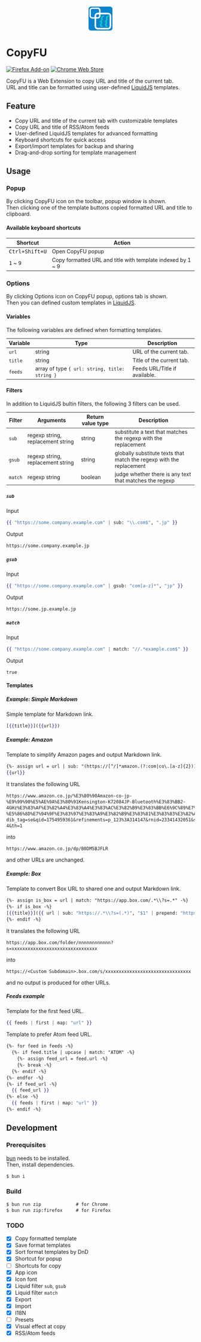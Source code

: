 <p align="center">
  <picture style="vertical-align: bottom;">
    <img src="./src/assets/icon.png" height="64">
  </picture>
</p>

# CopyFU

[![Firefox Add-on](https://img.shields.io/amo/v/copyfu?style=for-the-badge)](https://addons.mozilla.org/ja/firefox/addon/copyfu/)
[![Chrome Web Store](https://img.shields.io/chrome-web-store/v/egakkoaaohhnfppfhccbklamlcdfabff?style=for-the-badge&color=blue)](https://chromewebstore.google.com/detail/copyfu/egakkoaaohhnfppfhccbklamlcdfabff)

CopyFU is a Web Extension to copy URL and title of the current tab.  
URL and title can be formatted using user-defined [LiquidJS](https://liquidjs.com) templates.

## Feature

- Copy URL and title of the current tab with customizable templates
- Copy URL and title of RSS/Atom feeds
- User-defined LiquidJS templates for advanced formatting
- Keyboard shortcuts for quick access
- Export/import templates for backup and sharing
- Drag-and-drop sorting for template management

## Usage

### Popup

By clicking CopyFU icon on the toolbar, popup window is shown.  
Then clicking one of the template buttons copied formatted URL and title to clipboard.

#### Available keyboard shortcuts

| Shortcut                    | Action                                                      |
| ---                         | ---                                                         |
| <kbd>Ctrl+Shift+U</kbd>     | Open CopyFU popup                                           |
| <kbd>1</kbd> ~ <kbd>9</kbd> | Copy formatted URL and title with template indexed by 1 ~ 9 |

### Options

By clicking Options icon on CopyFU popup, options tab is shown.  
Then you can defined custom templates in [LiquidJS](https://liquidjs.com).

#### Variables

The following variables are defined when formatting templates.

| Variable | Type                                           | Description                   |
| ---      | ---                                            | ---                           |
| `url`    | string                                         | URL of the current tab.       |
| `title`  | string                                         | Title of the current tab.     |
| `feeds`  | array of type `{ url: string, title: string }` | Feeds URL/Title if available. |

#### Filters

In addition to LiquidJS bultin filters, the following 3 filters can be used.

| Filter  | Arguments                         | Return value type | Description                                                          |
| ---     | ---                               | ---               | ---                                                                  |
| `sub`   | regexp string, replacement string | string            | substitute a text that matches the regexp with the replacement       |
| `gsub`  | regexp string, replacement string | string            | globally substitute texts that match the regexp with the replacement |
| `match` | regexp string                     | boolean           | judge whether there is any text that matches the regexp              |

##### `sub`

Input

```mustache
{{ "https://some.company.example.com" | sub: "\\.com$", ".jp" }}
```

Output

```
https://some.company.example.jp
```

##### `gsub`

Input

```mustache
{{ "https://some.company.example.com" | gsub: "com[a-z]*", "jp" }}
```

Output

```
https://some.jp.example.jp
```

##### `match`

Input

```mustache
{{ "https://some.company.example.com" | match: "//.*example.com$" }}
```

Output

```
true
```

#### Templates

##### Example: Simple Markdown

Simple template for Markdown link.

```mustache
[{{title}}]({{url}})
```

##### Example: Amazon

Template to simplify Amazon pages and output Markdown link.

```mustache
{%- assign url = url | sub: "(https://[^/]*amazon.(?:com|co\.[a-z]{2}))/.*(/dp/[^/?]+).*", "$1$2" -%}
{{url}}
```

It translates the following URL

```
https://www.amazon.co.jp/%E3%80%90Amazon-co-jp-%E9%99%90%E5%AE%9A%E3%80%91Kensington-K72084JP-Bluetooth%E3%83%BB2-4GHz%E3%83%AF%E3%82%A4%E3%83%A4%E3%83%AC%E3%82%B9%E3%83%BB%E6%9C%89%E7%B7%9A%E6%8E%A5%E7%B6%9A%E5%AF%BE%E5%BF%9C-%E5%86%8D%E7%94%9F%E3%83%97%E3%83%A9%E3%82%B9%E3%83%81%E3%83%83%E3%82%AF%E4%BD%BF%E7%94%A8/dp/B0DM5BJFLR/ref=sr_1_4?dib_tag=se&qid=1754959361&refinements=p_123%3A314147&rnid=23341432051&s=computers&sr=1-4&th=1
```

into

```
https://www.amazon.co.jp/dp/B0DM5BJFLR
```

and other URLs are unchanged.

##### Example: Box

Template to convert Box URL to shared one and output Markdown link.

```mustache
{%- assign is_box = url | match: "https://app.box.com/.*\\?s=.*" -%}
{%- if is_box -%}
[{{title}}]({{ url | sub: "https://.*\\?s=(.*)", "$1" | prepend: "https://<Custom Subdomain>.box.com/s/" }})
{%- endif -%}
```

It translates the following URL

```
https://app.box.com/folder/nnnnnnnnnnnn?s=xxxxxxxxxxxxxxxxxxxxxxxxxxxxxxxx
```

into

```
https://<Custom Subdomain>.box.com/s/xxxxxxxxxxxxxxxxxxxxxxxxxxxxxxxx
```

and no output is produced for other URLs.

##### Feeds example

Template for the first feed URL.

```mustache
{{ feeds | first | map: "url" }}
```

Template to prefer Atom feed URL.

```mustache
{%- for feed in feeds -%}
  {%- if feed.title | upcase | match: "ATOM" -%}
    {%- assign feed_url = feed.url -%}
    {%- break -%}
  {%- endif -%}
{%- endfor -%}
{%- if feed_url -%}
  {{ feed_url }}
{%- else -%}
  {{ feeds | first | map: "url" }}
{%- endif -%}
```

## Development

### Prerequisites

[bun](https://bun.sh) needs to be installed.  
Then, install dependencies.

```console
$ bun i
```

### Build

```console
$ bun run zip             # for Chrome
$ bun run zip:firefox     # for Firefox
```

### TODO

- [x] Copy formatted template
- [x] Save format templates
- [x] Sort format templates by DnD
- [x] Shortcut for popup
- [ ] Shortcuts for copy
- [x] App icon
- [x] Icon font
- [x] Liquid filter `sub`, `gsub`
- [x] Liquid filter `match`
- [x] Export
- [x] Import
- [x] I18N
- [ ] Presets
- [x] Visual effect at copy
- [x] RSS/Atom feeds

